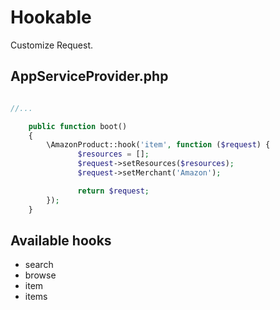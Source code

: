 # Hookable

Customize Request.

## AppServiceProvider.php
```php

//...

    public function boot()
    {
        \AmazonProduct::hook('item', function ($request) {
               $resources = [];
               $request->setResources($resources);
               $request->setMerchant('Amazon');

               return $request;
        });
    }
```

## Available hooks
- search
- browse
- item
- items
